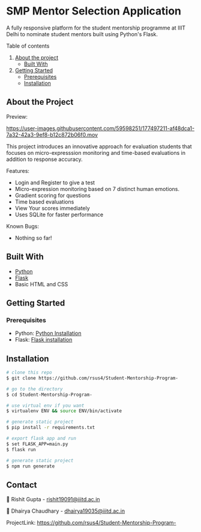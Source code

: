 # SMP Mentor Selection Application

A fully responsive platform for the student mentorship programme at IIIT Delhi to nominate student mentors built using Python's Flask.


Table of contents
1. [About the project](#about-the-project)
    - [Built With](#built-with)
2. [Getting Started](#getting-started)
    - [Prerequisites](#prerequisites)
    - [Installation](#installation)


## About the Project

Preview:


https://user-images.githubusercontent.com/59598251/177497211-af48dca1-7a32-42a3-9ef8-b12c872b06f0.mov


This project introduces an innovative approach for evaluation students that focuses on micro-expresssion monitoring and time-based evaluations in addition to response accuracy. 

Features:
- Login and Register to give a test
- Micro-expression monitoring based on 7 distinct human emotions. 
- Gradient scoring for questions
- Time based evaluations
- View Your scores immediately
- Uses SQLite for faster performance

Known Bugs:
- Nothing so far!

## Built With
- [Python](https://www.python.org/)
- [Flask](https://flask.palletsprojects.com/en/2.0.x/)
- Basic HTML and CSS

## Getting Started

### Prerequisites

- Python: [Python Installation](https://www.python.org/downloads/)
- Flask: [Flask installation](https://flask.palletsprojects.com/en/2.0.x/installation/)

## Installation


```bash
# clone this repo
$ git clone https://github.com/rsus4/Student-Mentorship-Program-

# go to the directory
$ cd Student-Mentorship-Program-

# use virtual env if you want
$ virtualenv ENV && source ENV/bin/activate

# generate static project
$ pip install -r requirements.txt

# export flask app and run
$ set FLASK_APP=main.py
$ flask run

# generate static project
$ npm run generate
```

## Contact

🎸 Rishit Gupta - rishit19091@iiitd.ac.in

🎨 Dhairya Chaudhary - dhairya19035@iiitd.ac.in

ProjectLink: https://github.com/rsus4/Student-Mentorship-Program-


